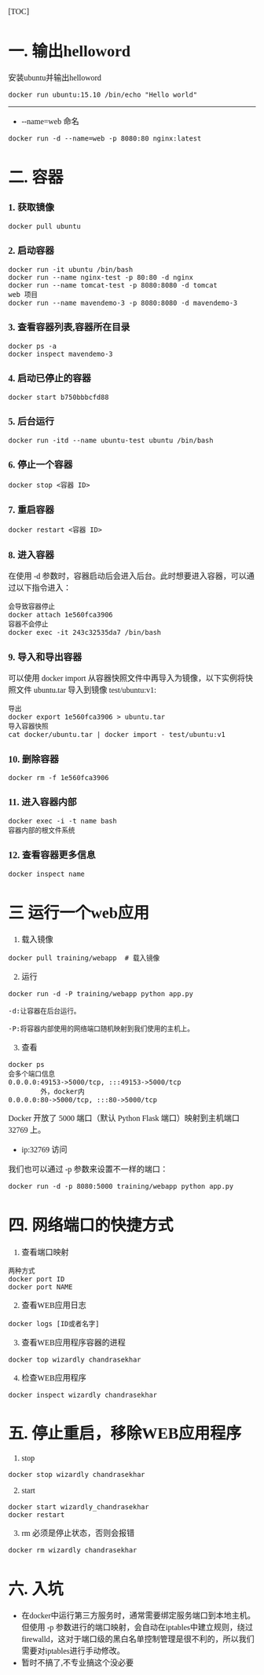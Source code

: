 <font face="SimSun" size=3>

[TOC]

# 一. 输出helloword 
 
安装ubuntu并输出helloword
~~~
docker run ubuntu:15.10 /bin/echo "Hello world"
~~~

---
- --name=web 命名
~~~
docker run -d --name=web -p 8080:80 nginx:latest
~~~

# 二. 容器

### 1. 获取镜像
~~~
docker pull ubuntu
~~~

### 2. 启动容器
~~~
docker run -it ubuntu /bin/bash
docker run --name nginx-test -p 80:80 -d nginx
docker run --name tomcat-test -p 8080:8080 -d tomcat
web 项目
docker run --name mavendemo-3 -p 8080:8080 -d mavendemo-3
~~~

### 3. 查看容器列表,容器所在目录
~~~
docker ps -a
docker inspect mavendemo-3
~~~

### 4. 启动已停止的容器
~~~
docker start b750bbbcfd88 
~~~

### 5. 后台运行
~~~
docker run -itd --name ubuntu-test ubuntu /bin/bash
~~~

### 6. 停止一个容器
~~~
docker stop <容器 ID>
~~~

### 7. 重启容器
~~~
docker restart <容器 ID>
~~~

### 8. 进入容器
在使用 -d 参数时，容器启动后会进入后台。此时想要进入容器，可以通过以下指令进入：
~~~
会导致容器停止
docker attach 1e560fca3906 
容器不会停止
docker exec -it 243c32535da7 /bin/bash
~~~

### 9. 导入和导出容器

可以使用 docker import 从容器快照文件中再导入为镜像，以下实例将快照文件 ubuntu.tar 导入到镜像 test/ubuntu:v1:
~~~
导出
docker export 1e560fca3906 > ubuntu.tar
导入容器快照
cat docker/ubuntu.tar | docker import - test/ubuntu:v1
~~~

### 10. 删除容器
~~~
docker rm -f 1e560fca3906
~~~

### 11. 进入容器内部
~~~
docker exec -i -t name bash
容器内部的根文件系统
~~~

### 12. 查看容器更多信息
~~~
docker inspect name
~~~

# 三 运行一个web应用

1. 载入镜像
~~~
docker pull training/webapp  # 载入镜像
~~~

2. 运行
~~~
docker run -d -P training/webapp python app.py

-d:让容器在后台运行。

-P:将容器内部使用的网络端口随机映射到我们使用的主机上。
~~~

3. 查看
~~~
docker ps
会多个端口信息
0.0.0.0:49153->5000/tcp, :::49153->5000/tcp
        外，docker内
0.0.0.0:80->5000/tcp, :::80->5000/tcp
~~~

Docker 开放了 5000 端口（默认 Python Flask 端口）映射到主机端口 32769 上。

- ip:32769 访问

我们也可以通过 -p 参数来设置不一样的端口：

~~~
docker run -d -p 8080:5000 training/webapp python app.py
~~~

# 四. 网络端口的快捷方式

1. 查看端口映射
~~~
两种方式
docker port ID
docker port NAME
~~~

2. 查看WEB应用日志
~~~
docker logs [ID或者名字] 
~~~

3. 查看WEB应用程序容器的进程
~~~
docker top wizardly_chandrasekhar
~~~

4. 检查WEB应用程序
~~~
docker inspect wizardly_chandrasekhar
~~~

# 五. 停止重启，移除WEB应用程序

1. stop
~~~
docker stop wizardly_chandrasekhar   
~~~

2. start
~~~
docker start wizardly_chandrasekhar
docker restart 
~~~

3. rm
必须是停止状态，否则会报错
~~~
docker rm wizardly_chandrasekhar  
~~~

# 六. 入坑
- 在docker中运行第三方服务时，通常需要绑定服务端口到本地主机。但使用 -p 参数进行的端口映射，会自动在iptables中建立规则，绕过firewalld，这对于端口级的黑白名单控制管理是很不利的，所以我们需要对iptables进行手动修改。
- 暂时不搞了,不专业搞这个没必要

</font>